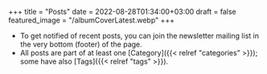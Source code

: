 +++
title = "Posts"
date = 2022-08-28T01:34:00+03:00
draft = false
featured_image = "/albumCoverLatest.webp"
+++

-   To get notified of recent posts,
    you can join the newsletter mailing list
    in the very bottom (footer) of the page.
-   All posts are part of at least one [Category]({{< relref "categories" >}});
    some have also [Tags]({{< relref "tags" >}}).
